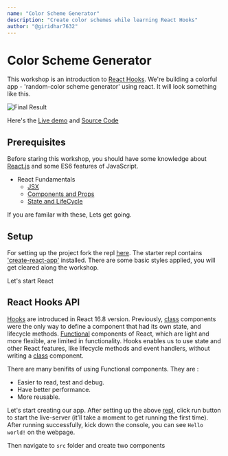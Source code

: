 ```yaml
---
name: "Color Scheme Generator"
description: "Create color schemes while learning React Hooks"
author: "@giridhar7632"
---
```


# Color Scheme Generator

This workshop is an introduction to [React Hooks](https://reactjs.org/docs/hooks-intro.html). We're building a colorful app - 'random-color scheme generator' using react. It will look something like this.

![Final Result](https://cloud-16p9skn27.vercel.app/0colorscheme.png)

Here's the [Live demo](https://color-scheme-generator.giridharhackclu.repl.co/) and [Source Code](https://repl.it/@Giridharhackclu/Color-scheme-generator#src/index.js)

## Prerequisites

Before staring this workshop, you should have some knowledge about [React.js](https://reactjs.org) and some ES6 features of JavaScript.

- React Fundamentals
  - [JSX](https://reactjs.org/docs/introducing-jsx.html)
  - [Components and Props](https://reactjs.org/docs/components-and-props.html)
  - [State and LifeCycle](https://reactjs.org/docs/state-and-lifecycle.html)
  
 If you are familar with these, Lets get going.

## Setup

For setting up the project fork the repl [here](https://repl.it/@Giridharhackclu/color-scheme-generator-starter#README.md). The starter repl contains ['create-react-app'](https://github.com/facebook/create-react-app) installed. There are some basic styles applied, you will get cleared along the workshop.

Let's start React

## React Hooks API

[Hooks](https://reactjs.org/docs/hooks-intro.html) are introduced in React 16.8 version. Previously, [class](https://www.freecodecamp.org/news/functional-components-vs-class-components-in-react/) components were the only way to define a component that had its own state, and lifecycle methods. [Functional](https://www.freecodecamp.org/news/functional-components-vs-class-components-in-react/) components of React, which are light and more flexible, are limited in functionality. Hooks enables us to use state and other React features, like lifecycle methods and event handlers,  without writing a [class](https://www.freecodecamp.org/news/functional-components-vs-class-components-in-react/) component. 

There are many benifits of using Functional components. They are :
* Easier to read, test and debug.
* Have better performance.
* More reusable.

Let's start creating our app.
After setting up the above [repl](https://repl.it/@Giridharhackclu/color-scheme-generator-starter#README.md), click run button to start the live-server (it’ll take a moment to get running the first time). After running successfully, kick down the console, you can see `Hello world!` on the webpage.

Then navigate to `src` folder and create two components 
